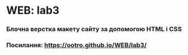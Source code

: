 # WEB: lab3
### Блочна верстка макету сайту за допомогою HTML і CSS
### Посилання: https://ootro.github.io/WEB/lab3/